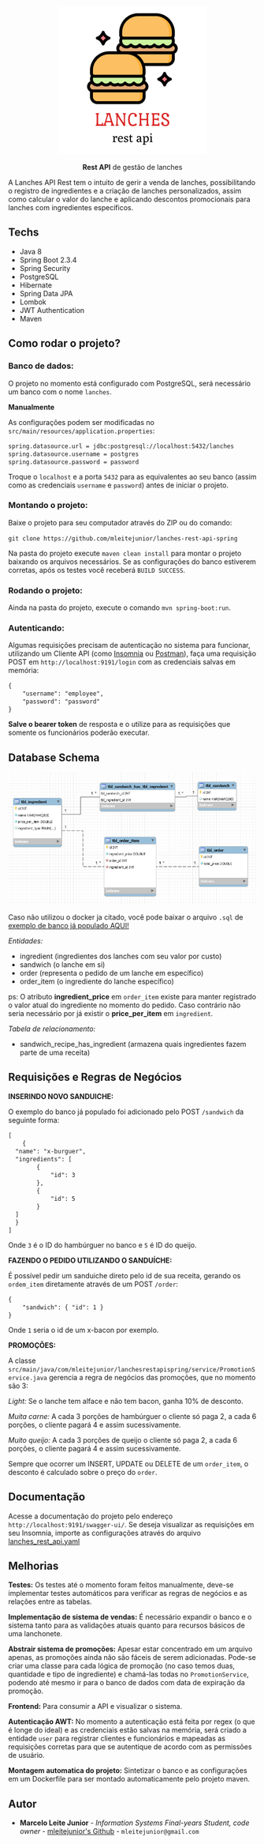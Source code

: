 <p align="center">
  <img src="https://raw.githubusercontent.com/mleitejunior/lanches-rest-api-spring/master/readme_resources/logo.png" title="Lanches logo" alt="Lanches Rest API">
</p>

<p align="center"><b>Rest API</b> de gestão de lanches<br>

A Lanches API Rest tem o intuito de gerir a venda de lanches, possibilitando o registro de ingredientes e a criação de lanches personalizados, assim como calcular o valor do lanche e aplicando descontos promocionais para lanches com ingredientes específicos.

## Techs
- Java 8
- Spring Boot 2.3.4
- Spring Security
- PostgreSQL
- Hibernate
- Spring Data JPA
- Lombok
- JWT Authentication
- Maven

## Como rodar o projeto?

### Banco de dados:

O projeto no momento está configurado com PostgreSQL, será necessário um banco com o nome `lanches`.

**Manualmente**

As configurações podem ser modificadas no `src/main/resources/application.properties`:

```
spring.datasource.url = jdbc:postgresql://localhost:5432/lanches
spring.datasource.username = postgres
spring.datasource.password = password
```

Troque o `localhost` e a porta `5432` para as equivalentes ao seu banco (assim como as credenciais `username` e `password`) antes de iniciar o projeto.

### Montando o projeto:

Baixe o projeto para seu computador através do ZIP ou do comando:

`git clone https://github.com/mleitejunior/lanches-rest-api-spring`

Na pasta do projeto execute `maven clean install` para montar o projeto baixando os arquivos necessários. Se as configurações do banco estiverem corretas, após os testes você receberá `BUILD SUCCESS`.

### Rodando o projeto:

Ainda na pasta do projeto, execute o comando `mvn spring-boot:run`.

### Autenticando:

Algumas requisições precisam de autenticação no sistema para funcionar, utilizando um Cliente API (como [Insomnia](https://insomnia.rest/download/) ou [Postman](https://www.postman.com/downloads/)), faça uma requisição POST em `http://localhost:9191/login` com as credenciais salvas em memória:

```
{
	"username": "employee",
	"password": "password"
}
```

**Salve o bearer token** de resposta e o utilize para as requisições que somente os funcionários poderão executar.


## Database Schema

![](https://raw.githubusercontent.com/mleitejunior/lanches-rest-api-spring/master/readme_resources/mer.png)

Caso não utilizou o docker ja citado, você pode baixar o arquivo `.sql` de [exemplo de banco já populado AQUI!](https://raw.githubusercontent.com/mleitejunior/lanches-rest-api-spring/master/readme_resources/dump-lanches.sql)

*Entidades:*
- ingredient (ingredientes dos lanches com seu valor por custo)
- sandwich (o lanche em si)
- order (representa o pedido de um lanche em específico)
- order_item (o ingrediente do lanche específico)

ps: O atributo **ingredient_price** em `order_item` existe para manter registrado o valor atual do ingrediente no momento do pedido. Caso contrário não seria necessário por já existir o **price_per_item** em `ingredient`.

*Tabela de relacionamento:*
- sandwich_recipe_has_ingredient (armazena quais ingredientes fazem parte de uma receita)

## Requisições e Regras de Negócios

**INSERINDO NOVO SANDUICHE:**

O exemplo do banco já populado foi adicionado pelo POST `/sandwich` da seguinte forma:
```
[
	{
  "name": "x-burguer",
  "ingredients": [
		{
			"id": 3
		},
		{
			"id": 5
		}
  ]
  }
]
```
Onde `3` é o ID do hambúrguer no banco e `5` é ID do queijo.


**FAZENDO O PEDIDO UTILIZANDO O SANDUÍCHE:**

É possível pedir um sanduiche direto pelo id de sua receita, gerando os `ordem_item` diretamente através de um POST `/order`:
```
{
	"sandwich": { "id": 1 }
}
```

Onde `1` seria o id de um x-bacon por exemplo.


**PROMOÇÕES:**

A classe `src/main/java/com/mleitejunior/lanchesrestapispring/service/PromotionService.java` gerencia a regra de negócios das promoções, que no momento são 3:

*Light:* Se o lanche tem alface e não tem bacon, ganha 10% de desconto.

*Muita carne:* A cada 3 porções de hambúrguer o cliente só paga 2, a cada 6 porções, o cliente pagará 4 e assim sucessivamente.

*Muito queijo:* A cada 3 porções de queijo o cliente só paga 2, a cada 6 porções, o cliente pagará 4 e assim sucessivamente.

Sempre que ocorrer um INSERT, UPDATE ou DELETE de um `order_item`, o desconto é calculado sobre o preço do `order`.

## Documentação

Acesse a documentação do projeto pelo endereço `http://localhost:9191/swagger-ui/`.
Se deseja visualizar as requisições em seu Insomnia, importe as configurações através do arquivo [lanches_rest_api.yaml](https://raw.githubusercontent.com/mleitejunior/lanches-rest-api-spring/master/readme_resources/lanches_rest_api.yaml)

## Melhorias

**Testes:**
Os testes até o momento foram feitos manualmente, deve-se implementar testes automáticos para verificar as regras de negócios e as relações entre as tabelas.

**Implementação de sistema de vendas:**
É necessário expandir o banco e o sistema tanto para as validações atuais quanto para recursos básicos de uma lanchonete.

**Abstrair sistema de promoções:**
Apesar estar concentrado em um arquivo apenas, as promoções ainda não são fáceis de serem adicionadas. Pode-se criar uma classe para cada lógica de promoção (no caso temos duas, quantidade e tipo de ingrediente) e chamá-las todas no `PromotionService`, podendo até mesmo ir para o banco de dados com data de expiração da promoção.

**Frontend:**
Para consumir a API e visualizar o sistema.

**Autenticação AWT:**
No momento a autenticação está feita por regex (o que é longe do ideal) e as credenciais estão salvas na memória, será criado a entidade `user` para registrar clientes e funcionários e mapeadas as requisições corretas para que se autentique de acordo com as permissões de usuário.

**Montagem automatica do projeto:**
Sintetizar o banco e as configurações em um Dockerfile para ser montado automaticamente pelo projeto maven.

## Autor
* **Marcelo Leite Junior** - *Information Systems Final-years Student, code owner* - [mleitejunior's Github](https://github.com/mleitejunior) - `mleitejunior@gmail.com`
